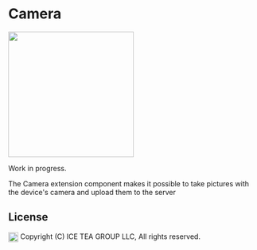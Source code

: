 Camera
====

<img src="https://raw.githubusercontent.com/iceteagroup/wisej-extensions/master/Support/Images/wip.png" height="252">

Work in progress.

The Camera extension component makes it possible to take pictures with the device's camera and upload them to the server

License
-------
<img src="http://iceteagroup.com/wp-content/uploads/2017/01/Square-64x64-trasp.png" height="20" align="top"> Copyright (C) ICE TEA GROUP LLC, All rights reserved.
